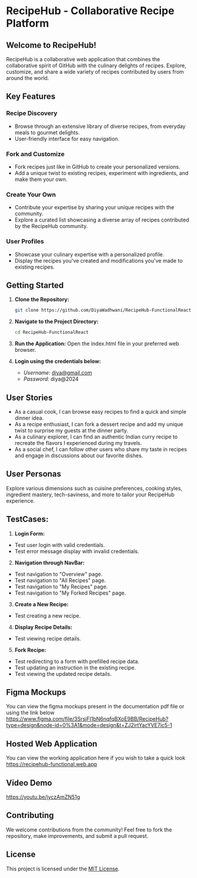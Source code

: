 # RecipeHub - Collaborative Recipe Platform

## Welcome to RecipeHub!

RecipeHub is a collaborative web application that combines the collaborative spirit of GitHub with the culinary delights of recipes. Explore, customize, and share a wide variety of recipes contributed by users from around the world.

## Key Features

### Recipe Discovery
- Browse through an extensive library of diverse recipes, from everyday meals to gourmet delights.
- User-friendly interface for easy navigation.

### Fork and Customize
- Fork recipes just like in GitHub to create your personalized versions.
- Add a unique twist to existing recipes, experiment with ingredients, and make them your own.

### Create Your Own
- Contribute your expertise by sharing your unique recipes with the community.
- Explore a curated list showcasing a diverse array of recipes contributed by the RecipeHub community.

### User Profiles
- Showcase your culinary expertise with a personalized profile.
- Display the recipes you've created and modifications you've made to existing recipes.

## Getting Started

1. **Clone the Repository:**
    ```bash
   git clone https://github.com/DiyaWadhwani/RecipeHub-FunctionalReact.git

2. **Navigate to the Project Directory:**
    ```bash
   cd RecipeHub-FunctionalReact

3. **Run the Application:**
    Open the index.html file in your preferred web browser.
    
4. **Login using the credentials below:**
    - _Username:_ diya@gmail.com
    - _Password:_ diya@2024

## User Stories

- As a casual cook, I can browse easy recipes to find a quick and simple dinner idea.
- As a recipe enthusiast, I can fork a dessert recipe and add my unique twist to surprise my guests at the dinner party.
- As a culinary explorer, I can find an authentic Indian curry recipe to recreate the flavors I experienced during my travels.
- As a social chef, I can follow other users who share my taste in recipes and engage in discussions about our favorite dishes.

## User Personas

Explore various dimensions such as cuisine preferences, cooking styles, ingredient mastery, tech-saviness, and more to tailor your RecipeHub experience.

## TestCases:

1. **Login Form:**
- Test user login with valid credentials.
- Test error message display with invalid credentials.

2. **Navigation through NavBar:**
- Test navigation to "Overview" page.
- Test navigation to "All Recipes" page.
- Test navigation to "My Recipes" page.
- Test navigation to "My Forked Recipes" page.

3. **Create a New Recipe:**
- Test creating a new recipe.

4. **Display Recipe Details:**
- Test viewing recipe details.

5. **Fork Recipe:**
- Test redirecting to a form with prefilled recipe data.
- Test updating an instruction in the existing recipe.
- Test viewing the updated recipe details.

## Figma Mockups

You can view the figma mockups present in the documentation pdf file or using the link below
https://www.figma.com/file/3SrsjFI1bN6nqfqBXoE9BB/RecipeHub?type=design&node-id=0%3A1&mode=design&t=ZJ2irtYacYVE7ic5-1


## Hosted Web Application

You can view the working application here if you wish to take a quick look
https://recipehub-functional.web.app

## Video Demo
https://youtu.be/jyczAmZN51g

## Contributing

We welcome contributions from the community! Feel free to fork the repository, make improvements, and submit a pull request.

## License

This project is licensed under the [MIT License](LICENSE).
